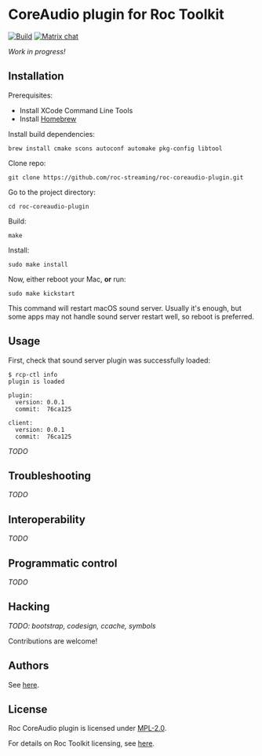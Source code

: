 # CoreAudio plugin for Roc Toolkit

[![Build](https://github.com/roc-streaming/roc-coreaudio-plugin/workflows/build/badge.svg)](https://github.com/roc-streaming/roc-coreaudio-plugin/actions) [![Matrix chat](https://matrix.to/img/matrix-badge.svg)](https://app.element.io/#/room/#roc-streaming:matrix.org)

*Work in progress!*

## Installation

Prerequisites:

* Install XCode Command Line Tools
* Install [Homebrew](https://brew.sh/)

Install build dependencies:

```
brew install cmake scons autoconf automake pkg-config libtool
```

Clone repo:

```
git clone https://github.com/roc-streaming/roc-coreaudio-plugin.git
```

Go to the project directory:

```
cd roc-coreaudio-plugin
```

Build:

```
make
```

Install:

```
sudo make install
```

Now, either reboot your Mac, **or** run:

```
sudo make kickstart
```

This command will restart macOS sound server. Usually it's enough, but some apps may not handle sound server restart well, so reboot is preferred.

## Usage

First, check that sound server plugin was successfully loaded:

```
$ rcp-ctl info
plugin is loaded

plugin:
  version: 0.0.1
  commit:  76ca125

client:
  version: 0.0.1
  commit:  76ca125
```

*TODO*

## Troubleshooting

*TODO*

## Interoperability

*TODO*

## Programmatic control

*TODO*

## Hacking

*TODO: bootstrap, codesign, ccache, symbols*

Contributions are welcome!

## Authors

See [here](https://github.com/roc-streaming/roc-coreaudio-plugin/graphs/contributors).

## License

Roc CoreAudio plugin is licensed under [MPL-2.0](LICENSE).

For details on Roc Toolkit licensing, see [here](https://roc-streaming.org/toolkit/docs/about_project/licensing.html).
